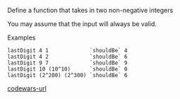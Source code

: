 Define a function that takes in two non-negative integers 

You may assume that the input will always be valid.

Examples
```
lastDigit 4 1             `shouldBe` 4
lastDigit 4 2             `shouldBe` 6
lastDigit 9 7             `shouldBe` 9
lastDigit 10 (10^10)      `shouldBe` 0
lastDigit (2^200) (2^300) `shouldBe` 6
```

[codewars-url](https://www.codewars.com/kata/5511b2f550906349a70004e1/go)